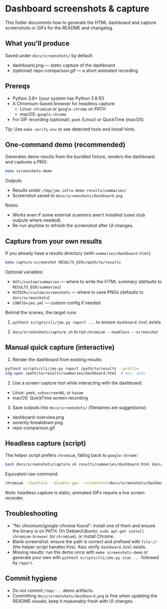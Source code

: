 # Dashboard screenshots & capture

This folder documents how to generate the HTML dashboard and capture screenshots or GIFs for the README and changelog.

## What you'll produce

Saved under `docs/screenshots/` by default:

- dashboard.png — static capture of the dashboard
- (optional) repo-comparison.gif — a short animated recording

## Prereqs

- Python 3.8+ (your system has Python 3.8.10)
- A Chromium-based browser for headless capture:
  - Linux: `chromium` or `google-chrome` on PATH
  - macOS: `google-chrome`
- For GIF recording (optional): `peek` (Linux) or QuickTime (macOS)

Tip: Use `make verify-env` to see detected tools and install hints.

## One-command demo (recommended)

Generates demo results from the bundled fixture, renders the dashboard, and captures a PNG:

```bash
make screenshots-demo
```

Outputs:

- Results under `/tmp/jmo-infra-demo-results/summaries/`
- Screenshot saved to `docs/screenshots/dashboard.png`

Notes:

- Works even if some external scanners aren't installed (uses stub outputs where needed).
- Re-run anytime to refresh the screenshot after UI changes.

## Capture from your own results

If you already have a results directory (with `summaries/dashboard.html`):

```bash
make capture-screenshot RESULTS_DIR=/path/to/results
```

Optional variables:

- `OUT=/custom/summaries` — where to write the HTML summary (defaults to `RESULTS_DIR/summaries`)
- `OUTDIR=/custom/screenshots` — where to save PNGs (defaults to `docs/screenshots`)
- `CONFIG=jmo.yml` — custom config if needed

Behind the scenes, the target runs:

1) `python3 scripts/cli/jmo.py report ...` to ensure `dashboard.html` exists

2) `docs/screenshots/capture.sh` to run `chromium --headless --screenshot`

## Manual quick capture (interactive)

1) Render the dashboard from existing results:

```bash
python3 scripts/cli/jmo.py report /path/to/results --profile
xdg-open /path/to/results/summaries/dashboard.html  # mac: open
```

2) Use a screen capture tool while interacting with the dashboard:

- Linux: `peek`, `vokoscreenNG`, or `kazam`
- macOS: QuickTime screen recording

3) Save outputs into `docs/screenshots/` (filenames are suggestions):

- dashboard-overview.png
- severity-breakdown.png
- repo-comparison.gif

## Headless capture (script)

The helper script prefers `chromium`, falling back to `google-chrome`:

```bash
bash docs/screenshots/capture.sh results/summaries/dashboard.html docs/screenshots
```

Equivalent raw command:

```bash
chromium --headless --disable-gpu --screenshot=docs/screenshots/dashboard.png file:///$(pwd)/results/summaries/dashboard.html
```

Note: headless capture is static; animated GIFs require a live screen recorder.

## Troubleshooting

- "No chromium/google-chrome found": install one of them and ensure the binary is on PATH. On Debian/Ubuntu: `sudo apt-get install chromium-browser` (or `chromium`), or install Chrome.
- Blank screenshot: ensure the path is correct and prefixed with `file://` (the helper script handles this). Also verify `dashboard.html` exists.
- Missing results: run the demo once with `make screenshots-demo` or generate your own with `python3 scripts/cli/jmo.py scan ...` followed by `report`.

## Commit hygiene

- Do not commit `/tmp/...` demo artifacts.
- Committing `docs/screenshots/dashboard.png` is fine when updating the README visuals; keep it reasonably fresh with UI changes.
